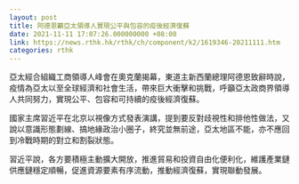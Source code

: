 ```yaml
---
layout: post
title: 阿德恩籲亞太領導人實現公平與包容的疫後經濟復蘇
date: 2021-11-11 17:07:26.000000000 +08:00
link: https://news.rthk.hk/rthk/ch/component/k2/1619346-20211111.htm
categories: rthk
---
```


亞太經合組織工商領導人峰會在奧克蘭揭幕，東道主新西蘭總理阿德恩致辭時說，疫情為亞太以至全球經濟和社會生活，帶來巨大衝擊和挑戰，呼籲亞太政商界領導人共同努力，實現公平、包容和可持續的疫後經濟復蘇。

國家主席習近平在北京以視像方式發表演講，提到要反對歧視性和排他性做法，又說以意識形態劃線、搞地緣政治小圈子，終究並無前途，亞太地區不能，亦不應回到冷戰時期的對立和割裂狀態。

習近平說，各方要積極主動擴大開放，推進貿易和投資自由化便利化，維護產業鏈供應鏈穩定順暢，促進資源要素有序流動，推動經濟復蘇，實現聯動發展。
